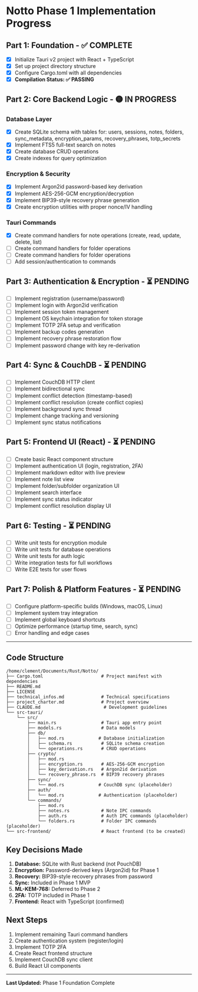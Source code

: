 # Notto Phase 1 Implementation Progress

## Part 1: Foundation - ✅ COMPLETE

- [x] Initialize Tauri v2 project with React + TypeScript
- [x] Set up project directory structure
- [x] Configure Cargo.toml with all dependencies
- [x] **Compilation Status: ✅ PASSING**

## Part 2: Core Backend Logic - 🟡 IN PROGRESS

### Database Layer
- [x] Create SQLite schema with tables for: users, sessions, notes, folders, sync_metadata, encryption_params, recovery_phrases, totp_secrets
- [x] Implement FTS5 full-text search on notes
- [x] Create database CRUD operations
- [x] Create indexes for query optimization

### Encryption & Security
- [x] Implement Argon2id password-based key derivation
- [x] Implement AES-256-GCM encryption/decryption
- [x] Implement BIP39-style recovery phrase generation
- [x] Create encryption utilities with proper nonce/IV handling

### Tauri Commands
- [x] Create command handlers for note operations (create, read, update, delete, list)
- [ ] Create command handlers for folder operations
- [ ] Create command handlers for folder operations
- [ ] Add session/authentication to commands

## Part 3: Authentication & Encryption - ⏳ PENDING

- [ ] Implement registration (username/password)
- [ ] Implement login with Argon2id verification
- [ ] Implement session token management
- [ ] Implement OS keychain integration for token storage
- [ ] Implement TOTP 2FA setup and verification
- [ ] Implement backup codes generation
- [ ] Implement recovery phrase restoration flow
- [ ] Implement password change with key re-derivation

## Part 4: Sync & CouchDB - ⏳ PENDING

- [ ] Implement CouchDB HTTP client
- [ ] Implement bidirectional sync
- [ ] Implement conflict detection (timestamp-based)
- [ ] Implement conflict resolution (create conflict copies)
- [ ] Implement background sync thread
- [ ] Implement change tracking and versioning
- [ ] Implement sync status notifications

## Part 5: Frontend UI (React) - ⏳ PENDING

- [ ] Create basic React component structure
- [ ] Implement authentication UI (login, registration, 2FA)
- [ ] Implement markdown editor with live preview
- [ ] Implement note list view
- [ ] Implement folder/subfolder organization UI
- [ ] Implement search interface
- [ ] Implement sync status indicator
- [ ] Implement conflict resolution display UI

## Part 6: Testing - ⏳ PENDING

- [ ] Write unit tests for encryption module
- [ ] Write unit tests for database operations
- [ ] Write unit tests for auth logic
- [ ] Write integration tests for full workflows
- [ ] Write E2E tests for user flows

## Part 7: Polish & Platform Features - ⏳ PENDING

- [ ] Configure platform-specific builds (Windows, macOS, Linux)
- [ ] Implement system tray integration
- [ ] Implement global keyboard shortcuts
- [ ] Optimize performance (startup time, search, sync)
- [ ] Error handling and edge cases

---

## Code Structure

```
/home/clement/Documents/Rust/Notto/
├── Cargo.toml                      # Project manifest with dependencies
├── README.md
├── LICENSE
├── technical_infos.md              # Technical specifications
├── project_charter.md              # Project overview
├── CLAUDE.md                        # Development guidelines
└── src-tauri/
    └── src/
        ├── main.rs                 # Tauri app entry point
        ├── models.rs               # Data models
        ├── db/
        │   ├── mod.rs             # Database initialization
        │   ├── schema.rs           # SQLite schema creation
        │   └── operations.rs       # CRUD operations
        ├── crypto/
        │   ├── mod.rs
        │   ├── encryption.rs       # AES-256-GCM encryption
        │   ├── key_derivation.rs   # Argon2id derivation
        │   └── recovery_phrase.rs  # BIP39 recovery phrases
        ├── sync/
        │   └── mod.rs             # CouchDB sync (placeholder)
        ├── auth/
        │   └── mod.rs             # Authentication (placeholder)
        └── commands/
            ├── mod.rs
            ├── notes.rs            # Note IPC commands
            ├── auth.rs             # Auth IPC commands (placeholder)
            └── folders.rs          # Folder IPC commands (placeholder)
└── src-frontend/                   # React frontend (to be created)
```

## Key Decisions Made

1. **Database:** SQLite with Rust backend (not PouchDB)
2. **Encryption:** Password-derived keys (Argon2id) for Phase 1
3. **Recovery:** BIP39-style recovery phrases from password
4. **Sync:** Included in Phase 1 MVP
5. **ML-KEM-768:** Deferred to Phase 2
6. **2FA:** TOTP included in Phase 1
7. **Frontend:** React with TypeScript (confirmed)

## Next Steps

1. Implement remaining Tauri command handlers
2. Create authentication system (register/login)
3. Implement TOTP 2FA
4. Create React frontend structure
5. Implement CouchDB sync client
6. Build React UI components

---

**Last Updated:** Phase 1 Foundation Complete
